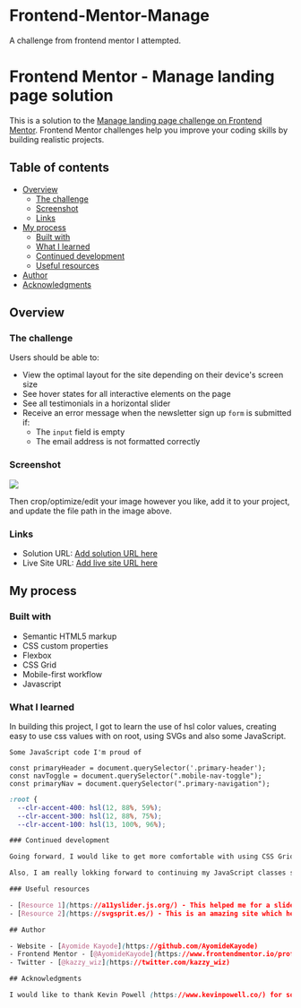 # Frontend-Mentor-Manage
A challenge from frontend mentor I attempted.

# Frontend Mentor - Manage landing page solution

This is a solution to the [Manage landing page challenge on Frontend Mentor](https://www.frontendmentor.io/challenges/manage-landing-page-SLXqC6P5). Frontend Mentor challenges help you improve your coding skills by building realistic projects. 

## Table of contents

- [Overview](#overview)
  - [The challenge](#the-challenge)
  - [Screenshot](#screenshot)
  - [Links](#links)
- [My process](#my-process)
  - [Built with](#built-with)
  - [What I learned](#what-i-learned)
  - [Continued development](#continued-development)
  - [Useful resources](#useful-resources)
- [Author](#author)
- [Acknowledgments](#acknowledgments)

## Overview

### The challenge

Users should be able to:

- View the optimal layout for the site depending on their device's screen size
- See hover states for all interactive elements on the page
- See all testimonials in a horizontal slider
- Receive an error message when the newsletter sign up `form` is submitted if:
  - The `input` field is empty
  - The email address is not formatted correctly

### Screenshot

![](./)

Then crop/optimize/edit your image however you like, add it to your project, and update the file path in the image above.

### Links

- Solution URL: [Add solution URL here](https://your-solution-url.com)
- Live Site URL: [Add live site URL here](https://your-live-site-url.com)

## My process

### Built with

- Semantic HTML5 markup
- CSS custom properties
- Flexbox
- CSS Grid
- Mobile-first workflow
- Javascript

### What I learned

In building this project, I got to learn the use of hsl color values, creating easy to use css values with on root, using SVGs and also some JavaScript.

```
Some JavaScript code I'm proud of
```
```JS
const primaryHeader = document.querySelector('.primary-header');
const navToggle = document.querySelector(".mobile-nav-toggle");
const primaryNav = document.querySelector(".primary-navigation");
```
```css
:root {
  --clr-accent-400: hsl(12, 88%, 59%);
  --clr-accent-300: hsl(12, 88%, 75%);
  --clr-accent-100: hsl(13, 100%, 96%);

### Continued development

Going forward, I would like to get more comfortable with using CSS Grid. Understanding the layout properly and how to get it to work WITH me and not against. LOL.

Also, I am really lokking forward to continuing my JavaScript classes so as to become well versed in using it for future projects.

### Useful resources

- [Resource 1](https://a11yslider.js.org/) - This helped me for a slider section in the website. I really liked this pattern and will use it going forward.
- [Resource 2](https://svgsprit.es/) - This is an amazing site which helped me finally understand how icons are properly converted into svgs for easier use in the html. I'd recommend it to anyone still learning this concept.

## Author

- Website - [Ayomide Kayode](https://github.com/AyomideKayode)
- Frontend Mentor - [@AyomideKayode](https://www.frontendmentor.io/profile/AyomideKayode)
- Twitter - [@kazzy_wiz](https://twitter.com/kazzy_wiz)

## Acknowledgments

I would like to thank Kevin Powell (https://www.kevinpowell.co/) for some insight into building this project from Frontend Mentor. All the frustrations and head-scracthing finally paid off. And to my good friend Praise (https://github.com/Oghene-kevwe), who I call regularly whenever I get myself into a fix, thank you.